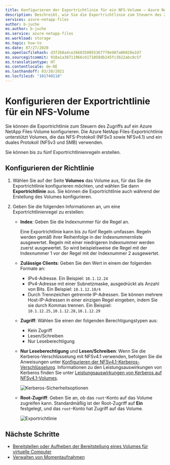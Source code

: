 ```yaml
---
title: Konfigurieren der Exportrichtlinie für ein NFS-Volume – Azure NetApp Files
description: Beschreibt, wie Sie die Exportrichtlinie zum Steuern des Zugriffs auf ein NFS-Volume mit Azure NetApp Files konfigurieren.
services: azure-netapp-files
author: b-juche
ms.author: b-juche
ms.service: azure-netapp-files
ms.workload: storage
ms.topic: how-to
ms.date: 07/27/2020
ms.openlocfilehash: d3f268a4ce2660350055367770e987a06828e2d7
ms.sourcegitcommit: 910a1a38711966cb171050db245fc3b22abc8c5f
ms.translationtype: HT
ms.contentlocale: de-DE
ms.lasthandoff: 03/20/2021
ms.locfileid: "101740118"
---
```

# <a name="configure-export-policy-for-an-nfs-volume"></a>Konfigurieren der Exportrichtlinie für ein NFS-Volume

Sie können die Exportrichtlinie zum Steuern des Zugriffs auf ein Azure NetApp Files-Volume konfigurieren. Die Azure NetApp Files-Exportrichtlinie unterstützt Volumes, die das NFS-Protokoll (NFSv3 sowie NFSv4.1) und ein duales Protokoll (NFSv3 und SMB) verwenden. 

Sie können bis zu fünf Exportrichtlinienregeln erstellen.

## <a name="configure-the-policy"></a>Konfigurieren der Richtlinie 

1.  Wählen Sie auf der Seite **Volumes** das Volume aus, für das Sie die Exportrichtlinie konfigurieren möchten, und wählen Sie dann **Exportrichtlinie** aus. Sie können die Exportrichtlinie auch während der Erstellung des Volumes konfigurieren.

2.  Geben Sie die folgenden Informationen an, um eine Exportrichtlinienregel zu erstellen:   
    * **Index**: Geben Sie die Indexnummer für die Regel an.  
      
      Eine Exportrichtlinie kann bis zu fünf Regeln umfassen. Regeln werden gemäß ihrer Reihenfolge in der Indexnummernliste ausgewertet. Regeln mit einer niedrigeren Indexnummer werden zuerst ausgewertet. So wird beispielsweise die Regel mit der Indexnummer 1 vor der Regel mit der Indexnummer 2 ausgewertet. 

    * **Zulässige Clients**: Geben Sie den Wert in einem der folgenden Formate an:  
      * IPv4-Adresse. Ein Beispiel: `10.1.12.24`
      * IPv4-Adresse mit einer Subnetzmaske, ausgedrückt als Anzahl von Bits. Ein Beispiel: `10.1.12.10/4`
      * Durch Trennzeichen getrennte IP-Adressen. Sie können mehrere Host-IP-Adressen in einer einzigen Regel eingeben, indem Sie sie durch Kommas trennen. Ein Beispiel: `10.1.12.25,10.1.12.28,10.1.12.29`

    * **Zugriff**: Wählen Sie einen der folgenden Berechtigungstypen aus:  
      * Kein Zugriff 
      * Lesen/Schreiben
      * Nur Leseberechtigung

    * **Nur Leseberechtigung** und **Lesen/Schreiben**: Wenn Sie die Kerberos-Verschlüsselung mit NFSv4.1 verwenden, befolgen Sie die Anweisungen unter [Konfigurieren der NFSv4.1-Kerberos-Verschlüsselung](configure-kerberos-encryption.md).  Informationen zu den Leistungsauswirkungen von Kerberos finden Sie unter [Leistungsauswirkungen von Kerberos auf NFSv4.1-Volumes](performance-impact-kerberos.md). 

      ![Kerberos-Sicherheitsoptionen](../media/azure-netapp-files/kerberos-security-options.png) 

    * **Root-Zugriff**: Geben Sie an, ob das `root`-Konto auf das Volume zugreifen kann.  Standardmäßig ist der Root-Zugriff auf **Ein** festgelegt, und das `root`-Konto hat Zugriff auf das Volume.

      ![Exportrichtlinie](../media/azure-netapp-files/azure-netapp-files-export-policy.png) 

## <a name="next-steps"></a>Nächste Schritte 
* [Bereitstellen oder Aufheben der Bereitstellung eines Volumes für virtuelle Computer](azure-netapp-files-mount-unmount-volumes-for-virtual-machines.md)
* [Verwalten von Momentaufnahmen](azure-netapp-files-manage-snapshots.md)
